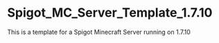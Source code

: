 Spigot_MC_Server_Template_1.7.10
================================

This is a template for a Spigot Minecraft Server running on 1.7.10

